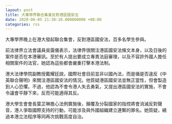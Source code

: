 ```yaml
---
layout: post
title: 大專學界聯合集會反對港區國安法
date: 2020-06-05 21:30:10.000000000 +08:00
categories: rss
---
```


大專學界晚上在港大發起聯合集會，反對港區國安法，百多名學生參與。

前法律界立法會議員吳靄儀表示，法律界很關注港區國安法條文本身，以及日後的案件是否在本港審訊。至於有人提出要成立專責法庭審理，以及不容許外國人擔任相關案件的法官，她認為這些都會嚴重打擊本港法制。

港大法律學院副教授戴耀廷說，國際社會目前並非以國內法，而是循是否違反《中英聯合聲明》來關注港區國安法的情況。他質疑港區國安法並無正當性，但會製造到人心恐懼。不過，他認為不會令港人失去勇氣，又提出港區國安法的實施，不會令議會平靜下來，反而可能適得其反。

港大學生會會長葉芷琳擔心法例實施後，顛覆及分裂國家的指控將會消滅反對聲音，港人爭取國際支持的行動，可能涉及與外國組織建立連繫的罪名。她質疑，繞過本港立法程序等同再次挑戰高度自治。
